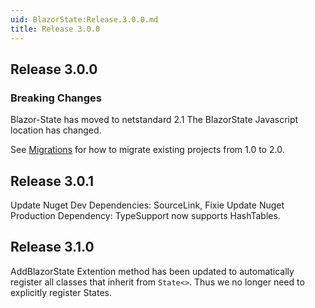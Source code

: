 ```yaml
---
uid: BlazorState:Release.3.0.0.md
title: Release 3.0.0
---
```


## Release 3.0.0

### Breaking Changes
Blazor-State has moved to netstandard 2.1
The BlazorState Javascript location has changed.

See [Migrations](xref:BlazorState:Migration1-2.md) for how to migrate existing projects from 1.0 to 2.0.

## Release 3.0.1

Update Nuget Dev Dependencies: SourceLink, Fixie
Update Nuget Production Dependency:  TypeSupport now supports HashTables.

## Release 3.1.0

AddBlazorState Extention method has been updated to automatically register all classes that inherit from `State<>`.
   Thus we no longer need to explicitly register States.
